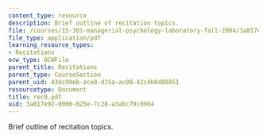 ```yaml
---
content_type: resource
description: Brief outline of recitation topics.
file: /courses/15-301-managerial-psychology-laboratory-fall-2004/3a817e920008025e7c28a3abc79c99b4_rec9.pdf
file_type: application/pdf
learning_resource_types:
- Recitations
ocw_type: OCWFile
parent_title: Recitations
parent_type: CourseSection
parent_uid: 43dc99eb-ace8-d15a-ac08-42c4b0488851
resourcetype: Document
title: rec9.pdf
uid: 3a817e92-0008-025e-7c28-a3abc79c99b4
---
```

Brief outline of recitation topics.

